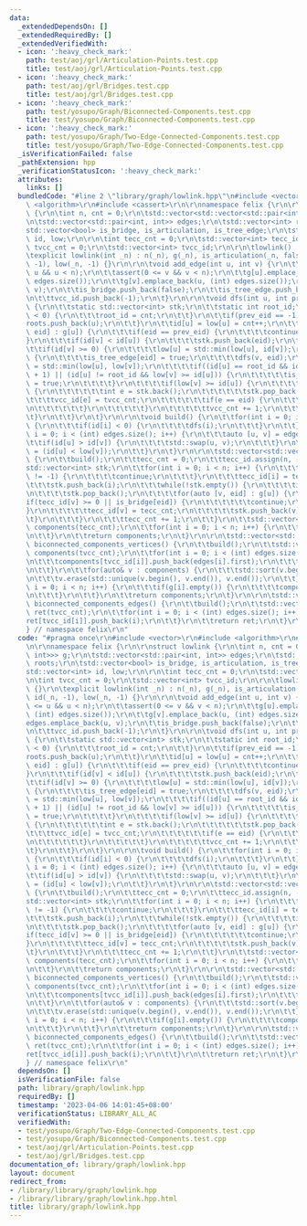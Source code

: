 ```yaml
---
data:
  _extendedDependsOn: []
  _extendedRequiredBy: []
  _extendedVerifiedWith:
  - icon: ':heavy_check_mark:'
    path: test/aoj/grl/Articulation-Points.test.cpp
    title: test/aoj/grl/Articulation-Points.test.cpp
  - icon: ':heavy_check_mark:'
    path: test/aoj/grl/Bridges.test.cpp
    title: test/aoj/grl/Bridges.test.cpp
  - icon: ':heavy_check_mark:'
    path: test/yosupo/Graph/Biconnected-Components.test.cpp
    title: test/yosupo/Graph/Biconnected-Components.test.cpp
  - icon: ':heavy_check_mark:'
    path: test/yosupo/Graph/Two-Edge-Connected-Components.test.cpp
    title: test/yosupo/Graph/Two-Edge-Connected-Components.test.cpp
  _isVerificationFailed: false
  _pathExtension: hpp
  _verificationStatusIcon: ':heavy_check_mark:'
  attributes:
    links: []
  bundledCode: "#line 2 \"library/graph/lowlink.hpp\"\n#include <vector>\r\n#include\
    \ <algorithm>\r\n#include <cassert>\r\n\r\nnamespace felix {\r\n\r\nstruct lowlink\
    \ {\r\n\tint n, cnt = 0;\r\n\tstd::vector<std::vector<std::pair<int, int>>> g;\r\
    \n\tstd::vector<std::pair<int, int>> edges;\r\n\tstd::vector<int> roots;\r\n\t\
    std::vector<bool> is_bridge, is_articulation, is_tree_edge;\r\n\tstd::vector<int>\
    \ id, low;\r\n\r\n\tint tecc_cnt = 0;\r\n\tstd::vector<int> tecc_id;\r\n\tint\
    \ tvcc_cnt = 0;\r\n\tstd::vector<int> tvcc_id;\r\n\r\n\tlowlink() : n(0) {}\r\n\
    \texplicit lowlink(int _n) : n(_n), g(_n), is_articulation(_n, false), id(_n,\
    \ -1), low(_n, -1) {}\r\n\r\n\tvoid add_edge(int u, int v) {\r\n\t\tassert(0 <=\
    \ u && u < n);\r\n\t\tassert(0 <= v && v < n);\r\n\t\tg[u].emplace_back(v, (int)\
    \ edges.size());\r\n\t\tg[v].emplace_back(u, (int) edges.size());\r\n\t\tedges.emplace_back(u,\
    \ v);\r\n\t\tis_bridge.push_back(false);\r\n\t\tis_tree_edge.push_back(false);\r\
    \n\t\ttvcc_id.push_back(-1);\r\n\t}\r\n\r\n\tvoid dfs(int u, int prev_eid = -1)\
    \ {\r\n\t\tstatic std::vector<int> stk;\r\n\t\tstatic int root_id;\r\n\t\tif(prev_eid\
    \ < 0) {\r\n\t\t\troot_id = cnt;\r\n\t\t}\r\n\t\tif(prev_eid == -1) {\r\n\t\t\t\
    roots.push_back(u);\r\n\t\t}\r\n\t\tid[u] = low[u] = cnt++;\r\n\t\tfor(auto [v,\
    \ eid] : g[u]) {\r\n\t\t\tif(eid == prev_eid) {\r\n\t\t\t\tcontinue;\r\n\t\t\t\
    }\r\n\t\t\tif(id[v] < id[u]) {\r\n\t\t\t\tstk.push_back(eid);\r\n\t\t\t}\r\n\t\
    \t\tif(id[v] >= 0) {\r\n\t\t\t\tlow[u] = std::min(low[u], id[v]);\r\n\t\t\t} else\
    \ {\r\n\t\t\t\tis_tree_edge[eid] = true;\r\n\t\t\t\tdfs(v, eid);\r\n\t\t\t\tlow[u]\
    \ = std::min(low[u], low[v]);\r\n\t\t\t\tif((id[u] == root_id && id[v] != root_id\
    \ + 1) || (id[u] != root_id && low[v] >= id[u])) {\r\n\t\t\t\t\tis_articulation[u]\
    \ = true;\r\n\t\t\t\t}\r\n\t\t\t\tif(low[v] >= id[u]) {\r\n\t\t\t\t\twhile(true)\
    \ {\r\n\t\t\t\t\t\tint e = stk.back();\r\n\t\t\t\t\t\tstk.pop_back();\r\n\t\t\t\
    \t\t\ttvcc_id[e] = tvcc_cnt;\r\n\t\t\t\t\t\tif(e == eid) {\r\n\t\t\t\t\t\t\tbreak;\r\
    \n\t\t\t\t\t\t}\r\n\t\t\t\t\t}\r\n\t\t\t\t\ttvcc_cnt += 1;\r\n\t\t\t\t}\r\n\t\t\
    \t}\r\n\t\t}\r\n\t}\r\n\r\n\tvoid build() {\r\n\t\tfor(int i = 0; i < n; i++)\
    \ {\r\n\t\t\tif(id[i] < 0) {\r\n\t\t\t\tdfs(i);\r\n\t\t\t}\r\n\t\t}\r\n\t\tfor(int\
    \ i = 0; i < (int) edges.size(); i++) {\r\n\t\t\tauto [u, v] = edges[i];\r\n\t\
    \t\tif(id[u] > id[v]) {\r\n\t\t\t\tstd::swap(u, v);\r\n\t\t\t}\r\n\t\t\tis_bridge[i]\
    \ = (id[u] < low[v]);\r\n\t\t}\r\n\t}\r\n\r\n\tstd::vector<std::vector<int>> two_edge_connected_components()\
    \ {\r\n\t\tbuild();\r\n\t\ttecc_cnt = 0;\r\n\t\ttecc_id.assign(n, -1);\r\n\t\t\
    std::vector<int> stk;\r\n\t\tfor(int i = 0; i < n; i++) {\r\n\t\t\tif(tecc_id[i]\
    \ != -1) {\r\n\t\t\t\tcontinue;\r\n\t\t\t}\r\n\t\t\ttecc_id[i] = tecc_cnt;\r\n\
    \t\t\tstk.push_back(i);\r\n\t\t\twhile(!stk.empty()) {\r\n\t\t\t\tint u = stk.back();\r\
    \n\t\t\t\tstk.pop_back();\r\n\t\t\t\tfor(auto [v, eid] : g[u]) {\r\n\t\t\t\t\t\
    if(tecc_id[v] >= 0 || is_bridge[eid]) {\r\n\t\t\t\t\t\tcontinue;\r\n\t\t\t\t\t\
    }\r\n\t\t\t\t\ttecc_id[v] = tecc_cnt;\r\n\t\t\t\t\tstk.push_back(v);\r\n\t\t\t\
    \t}\r\n\t\t\t}\r\n\t\t\ttecc_cnt += 1;\r\n\t\t}\r\n\t\tstd::vector<std::vector<int>>\
    \ components(tecc_cnt);\r\n\t\tfor(int i = 0; i < n; i++) {\r\n\t\t\tcomponents[tecc_id[i]].push_back(i);\r\
    \n\t\t}\r\n\t\treturn components;\r\n\t}\r\n\r\n\tstd::vector<std::vector<int>>\
    \ biconnected_components_vertices() {\r\n\t\tbuild();\r\n\t\tstd::vector<std::vector<int>>\
    \ components(tvcc_cnt);\r\n\t\tfor(int i = 0; i < (int) edges.size(); i++) {\r\
    \n\t\t\tcomponents[tvcc_id[i]].push_back(edges[i].first);\r\n\t\t\tcomponents[tvcc_id[i]].push_back(edges[i].second);\r\
    \n\t\t}\r\n\t\tfor(auto& v : components) {\r\n\t\t\tstd::sort(v.begin(), v.end());\r\
    \n\t\t\tv.erase(std::unique(v.begin(), v.end()), v.end());\r\n\t\t}\r\n\t\tfor(int\
    \ i = 0; i < n; i++) {\r\n\t\t\tif(g[i].empty()) {\r\n\t\t\t\tcomponents.push_back({i});\r\
    \n\t\t\t}\r\n\t\t}\r\n\t\treturn components;\r\n\t}\r\n\r\n\tstd::vector<std::vector<int>>\
    \ biconnected_components_edges() {\r\n\t\tbuild();\r\n\t\tstd::vector<std::vector<int>>\
    \ ret(tvcc_cnt);\r\n\t\tfor(int i = 0; i < (int) edges.size(); i++) {\r\n\t\t\t\
    ret[tvcc_id[i]].push_back(i);\r\n\t\t}\r\n\t\treturn ret;\r\n\t}\r\n};\r\n\r\n\
    } // namespace felix\r\n"
  code: "#pragma once\r\n#include <vector>\r\n#include <algorithm>\r\n#include <cassert>\r\
    \n\r\nnamespace felix {\r\n\r\nstruct lowlink {\r\n\tint n, cnt = 0;\r\n\tstd::vector<std::vector<std::pair<int,\
    \ int>>> g;\r\n\tstd::vector<std::pair<int, int>> edges;\r\n\tstd::vector<int>\
    \ roots;\r\n\tstd::vector<bool> is_bridge, is_articulation, is_tree_edge;\r\n\t\
    std::vector<int> id, low;\r\n\r\n\tint tecc_cnt = 0;\r\n\tstd::vector<int> tecc_id;\r\
    \n\tint tvcc_cnt = 0;\r\n\tstd::vector<int> tvcc_id;\r\n\r\n\tlowlink() : n(0)\
    \ {}\r\n\texplicit lowlink(int _n) : n(_n), g(_n), is_articulation(_n, false),\
    \ id(_n, -1), low(_n, -1) {}\r\n\r\n\tvoid add_edge(int u, int v) {\r\n\t\tassert(0\
    \ <= u && u < n);\r\n\t\tassert(0 <= v && v < n);\r\n\t\tg[u].emplace_back(v,\
    \ (int) edges.size());\r\n\t\tg[v].emplace_back(u, (int) edges.size());\r\n\t\t\
    edges.emplace_back(u, v);\r\n\t\tis_bridge.push_back(false);\r\n\t\tis_tree_edge.push_back(false);\r\
    \n\t\ttvcc_id.push_back(-1);\r\n\t}\r\n\r\n\tvoid dfs(int u, int prev_eid = -1)\
    \ {\r\n\t\tstatic std::vector<int> stk;\r\n\t\tstatic int root_id;\r\n\t\tif(prev_eid\
    \ < 0) {\r\n\t\t\troot_id = cnt;\r\n\t\t}\r\n\t\tif(prev_eid == -1) {\r\n\t\t\t\
    roots.push_back(u);\r\n\t\t}\r\n\t\tid[u] = low[u] = cnt++;\r\n\t\tfor(auto [v,\
    \ eid] : g[u]) {\r\n\t\t\tif(eid == prev_eid) {\r\n\t\t\t\tcontinue;\r\n\t\t\t\
    }\r\n\t\t\tif(id[v] < id[u]) {\r\n\t\t\t\tstk.push_back(eid);\r\n\t\t\t}\r\n\t\
    \t\tif(id[v] >= 0) {\r\n\t\t\t\tlow[u] = std::min(low[u], id[v]);\r\n\t\t\t} else\
    \ {\r\n\t\t\t\tis_tree_edge[eid] = true;\r\n\t\t\t\tdfs(v, eid);\r\n\t\t\t\tlow[u]\
    \ = std::min(low[u], low[v]);\r\n\t\t\t\tif((id[u] == root_id && id[v] != root_id\
    \ + 1) || (id[u] != root_id && low[v] >= id[u])) {\r\n\t\t\t\t\tis_articulation[u]\
    \ = true;\r\n\t\t\t\t}\r\n\t\t\t\tif(low[v] >= id[u]) {\r\n\t\t\t\t\twhile(true)\
    \ {\r\n\t\t\t\t\t\tint e = stk.back();\r\n\t\t\t\t\t\tstk.pop_back();\r\n\t\t\t\
    \t\t\ttvcc_id[e] = tvcc_cnt;\r\n\t\t\t\t\t\tif(e == eid) {\r\n\t\t\t\t\t\t\tbreak;\r\
    \n\t\t\t\t\t\t}\r\n\t\t\t\t\t}\r\n\t\t\t\t\ttvcc_cnt += 1;\r\n\t\t\t\t}\r\n\t\t\
    \t}\r\n\t\t}\r\n\t}\r\n\r\n\tvoid build() {\r\n\t\tfor(int i = 0; i < n; i++)\
    \ {\r\n\t\t\tif(id[i] < 0) {\r\n\t\t\t\tdfs(i);\r\n\t\t\t}\r\n\t\t}\r\n\t\tfor(int\
    \ i = 0; i < (int) edges.size(); i++) {\r\n\t\t\tauto [u, v] = edges[i];\r\n\t\
    \t\tif(id[u] > id[v]) {\r\n\t\t\t\tstd::swap(u, v);\r\n\t\t\t}\r\n\t\t\tis_bridge[i]\
    \ = (id[u] < low[v]);\r\n\t\t}\r\n\t}\r\n\r\n\tstd::vector<std::vector<int>> two_edge_connected_components()\
    \ {\r\n\t\tbuild();\r\n\t\ttecc_cnt = 0;\r\n\t\ttecc_id.assign(n, -1);\r\n\t\t\
    std::vector<int> stk;\r\n\t\tfor(int i = 0; i < n; i++) {\r\n\t\t\tif(tecc_id[i]\
    \ != -1) {\r\n\t\t\t\tcontinue;\r\n\t\t\t}\r\n\t\t\ttecc_id[i] = tecc_cnt;\r\n\
    \t\t\tstk.push_back(i);\r\n\t\t\twhile(!stk.empty()) {\r\n\t\t\t\tint u = stk.back();\r\
    \n\t\t\t\tstk.pop_back();\r\n\t\t\t\tfor(auto [v, eid] : g[u]) {\r\n\t\t\t\t\t\
    if(tecc_id[v] >= 0 || is_bridge[eid]) {\r\n\t\t\t\t\t\tcontinue;\r\n\t\t\t\t\t\
    }\r\n\t\t\t\t\ttecc_id[v] = tecc_cnt;\r\n\t\t\t\t\tstk.push_back(v);\r\n\t\t\t\
    \t}\r\n\t\t\t}\r\n\t\t\ttecc_cnt += 1;\r\n\t\t}\r\n\t\tstd::vector<std::vector<int>>\
    \ components(tecc_cnt);\r\n\t\tfor(int i = 0; i < n; i++) {\r\n\t\t\tcomponents[tecc_id[i]].push_back(i);\r\
    \n\t\t}\r\n\t\treturn components;\r\n\t}\r\n\r\n\tstd::vector<std::vector<int>>\
    \ biconnected_components_vertices() {\r\n\t\tbuild();\r\n\t\tstd::vector<std::vector<int>>\
    \ components(tvcc_cnt);\r\n\t\tfor(int i = 0; i < (int) edges.size(); i++) {\r\
    \n\t\t\tcomponents[tvcc_id[i]].push_back(edges[i].first);\r\n\t\t\tcomponents[tvcc_id[i]].push_back(edges[i].second);\r\
    \n\t\t}\r\n\t\tfor(auto& v : components) {\r\n\t\t\tstd::sort(v.begin(), v.end());\r\
    \n\t\t\tv.erase(std::unique(v.begin(), v.end()), v.end());\r\n\t\t}\r\n\t\tfor(int\
    \ i = 0; i < n; i++) {\r\n\t\t\tif(g[i].empty()) {\r\n\t\t\t\tcomponents.push_back({i});\r\
    \n\t\t\t}\r\n\t\t}\r\n\t\treturn components;\r\n\t}\r\n\r\n\tstd::vector<std::vector<int>>\
    \ biconnected_components_edges() {\r\n\t\tbuild();\r\n\t\tstd::vector<std::vector<int>>\
    \ ret(tvcc_cnt);\r\n\t\tfor(int i = 0; i < (int) edges.size(); i++) {\r\n\t\t\t\
    ret[tvcc_id[i]].push_back(i);\r\n\t\t}\r\n\t\treturn ret;\r\n\t}\r\n};\r\n\r\n\
    } // namespace felix\r\n"
  dependsOn: []
  isVerificationFile: false
  path: library/graph/lowlink.hpp
  requiredBy: []
  timestamp: '2023-04-06 14:01:45+08:00'
  verificationStatus: LIBRARY_ALL_AC
  verifiedWith:
  - test/yosupo/Graph/Two-Edge-Connected-Components.test.cpp
  - test/yosupo/Graph/Biconnected-Components.test.cpp
  - test/aoj/grl/Articulation-Points.test.cpp
  - test/aoj/grl/Bridges.test.cpp
documentation_of: library/graph/lowlink.hpp
layout: document
redirect_from:
- /library/library/graph/lowlink.hpp
- /library/library/graph/lowlink.hpp.html
title: library/graph/lowlink.hpp
---
```

